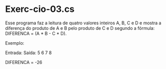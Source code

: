 # Exerc-cio-03.cs

Esse programa faz a leitura de quatro valores inteiros A, B, C e D e mostra a diferença do produto
de A e B pelo produto de C e D segundo a fórmula: DIFERENCA = (A * B - C * D).


Exemplo:

Entrada: Saída:
5
6
7
8

DIFERENCA = -26
